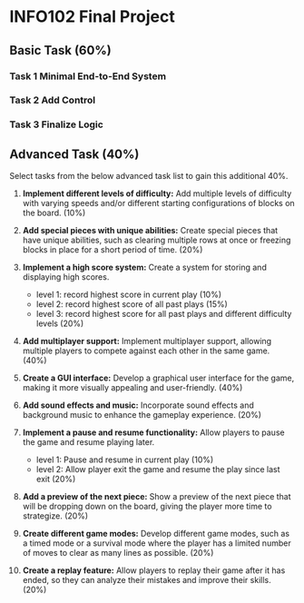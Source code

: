 # INFO102 Final Project

## Basic Task (60%)

### Task 1 Minimal End-to-End System 

### Task 2 Add Control

### Task 3 Finalize Logic

## Advanced Task (40%)

Select tasks from the below advanced task list to gain this additional 40%. 

1. **Implement different levels of difficulty:** Add multiple levels of difficulty with varying speeds and/or different starting configurations of blocks on the board. (10%)

2. **Add special pieces with unique abilities:** Create special pieces that have unique abilities, such as clearing multiple rows at once or freezing blocks in place for a short period of time. (20%)

3. **Implement a high score system:** Create a system for storing and displaying high scores.
   - level 1: record highest score in current play (10%)
   - level 2: record highest score of all past plays (15%)
   - level 3: record highest score for all past plays and different difficulty levels (20%)

4. **Add multiplayer support:** Implement multiplayer support, allowing multiple players to compete against each other in the same game. (40%)

5. **Create a GUI interface:** Develop a graphical user interface for the game, making it more visually appealing and user-friendly. (40%)

6. **Add sound effects and music:** Incorporate sound effects and background music to enhance the gameplay experience. (20%)

7. **Implement a pause and resume functionality:** Allow players to pause the game and resume playing later.
   - level 1: Pause and resume in current play (10%)
   - level 2: Allow player exit the game and resume the play since last exit (20%) 

8. **Add a preview of the next piece:** Show a preview of the next piece that will be dropping down on the board, giving the player more time to strategize. (20%)

9. **Create different game modes:** Develop different game modes, such as a timed mode or a survival mode where the player has a limited number of moves to clear as many lines as possible. (20%)

10. **Create a replay feature:** Allow players to replay their game after it has ended, so they can analyze their mistakes and improve their skills. (20%)

